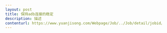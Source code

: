 ```yaml
---                
layout: post       
title: 保持adb连接的稳定           
description: 描述     
contenturl: https://www.yuanjisong.com/Webpage/Job/../Job/detail/jobid/101469      
---                 
```

